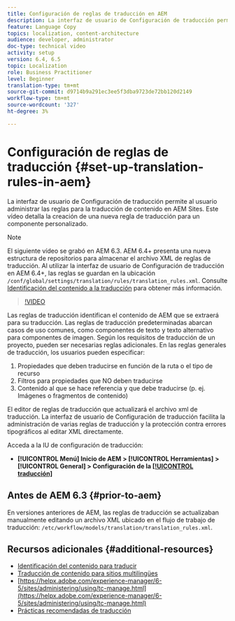 ```yaml
---
title: Configuración de reglas de traducción en AEM
description: La interfaz de usuario de Configuración de traducción permite al usuario administrar las reglas para la traducción de contenido en AEM Sites. Este vídeo detalla la creación de una nueva regla de traducción para un componente personalizado.
feature: Language Copy
topics: localization, content-architecture
audience: developer, administrator
doc-type: technical video
activity: setup
version: 6.4, 6.5
topic: Localization
role: Business Practitioner
level: Beginner
translation-type: tm+mt
source-git-commit: d9714b9a291ec3ee5f3dba9723de72bb120d2149
workflow-type: tm+mt
source-wordcount: '327'
ht-degree: 3%

---
```



# Configuración de reglas de traducción {#set-up-translation-rules-in-aem}

La interfaz de usuario de Configuración de traducción permite al usuario administrar las reglas para la traducción de contenido en AEM Sites. Este vídeo detalla la creación de una nueva regla de traducción para un componente personalizado.

>[!NOTE]
>
> El siguiente vídeo se grabó en AEM 6.3. AEM 6.4+ presenta una nueva estructura de repositorios para almacenar el archivo XML de reglas de traducción. Al utilizar la interfaz de usuario de Configuración de traducción en AEM 6.4+, las reglas se guardan en la ubicación `/conf/global/settings/translation/rules/translation_rules.xml`. Consulte [Identificación del contenido a la traducción](https://helpx.adobe.com/experience-manager/6-5/sites/administering/using/tc-rules.html) para obtener más información.

>[!VIDEO](https://video.tv.adobe.com/v/18135/?quality=9&learn=on)

Las reglas de traducción identifican el contenido de AEM que se extraerá para su traducción. Las reglas de traducción predeterminadas abarcan casos de uso comunes, como componentes de texto y texto alternativo para componentes de imagen. Según los requisitos de traducción de un proyecto, pueden ser necesarias reglas adicionales. En las reglas generales de traducción, los usuarios pueden especificar:

1. Propiedades que deben traducirse en función de la ruta o el tipo de recurso
2. Filtros para propiedades que NO deben traducirse
3. Contenido al que se hace referencia y que debe traducirse (p. ej. Imágenes o fragmentos de contenido)

El editor de reglas de traducción que actualizará el archivo xml de traducción. La interfaz de usuario de Configuración de traducción facilita la administración de varias reglas de traducción y la protección contra errores tipográficos al editar XML directamente.

Acceda a la IU de configuración de traducción:

* **[!UICONTROL Menú]  Inicio de AEM >  [!UICONTROL Herramientas]  >  [!UICONTROL General]  > Configuración de la  [[!UICONTROL traducción]](http://localhost:4502/libs/cq/translation/translationrules/contexts.html)**

## Antes de AEM 6.3 {#prior-to-aem}

En versiones anteriores de AEM, las reglas de traducción se actualizaban manualmente editando un archivo XML ubicado en el flujo de trabajo de traducción: `/etc/workflow/models/translation/translation_rules.xml`.

## Recursos adicionales {#additional-resources}

* [Identificación del contenido para traducir](https://helpx.adobe.com/experience-manager/6-5/sites/administering/using/tc-rules.html)
* [Traducción de contenido para sitios multilingües](https://helpx.adobe.com/experience-manager/6-5/sites/administering/using/translation.html)
* [https://helpx.adobe.com/experience-manager/6-5/sites/administering/using/tc-manage.html](https://helpx.adobe.com/experience-manager/6-5/sites/administering/using/tc-manage.html)
* [Prácticas recomendadas de traducción](https://helpx.adobe.com/experience-manager/6-5/sites/administering/using/tc-bp.html)
